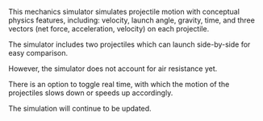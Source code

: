 This mechanics simulator simulates projectile motion with conceptual physics features, including: velocity, launch angle, gravity, time, and three vectors (net force, acceleration, velocity) on each projectile.

The simulator includes two projectiles which can launch side-by-side for easy comparison.

However, the simulator does not account for air resistance yet.

There is an option to toggle real time, with which the motion of the projectiles slows down or speeds up accordingly.

The simulation will continue to be updated.
